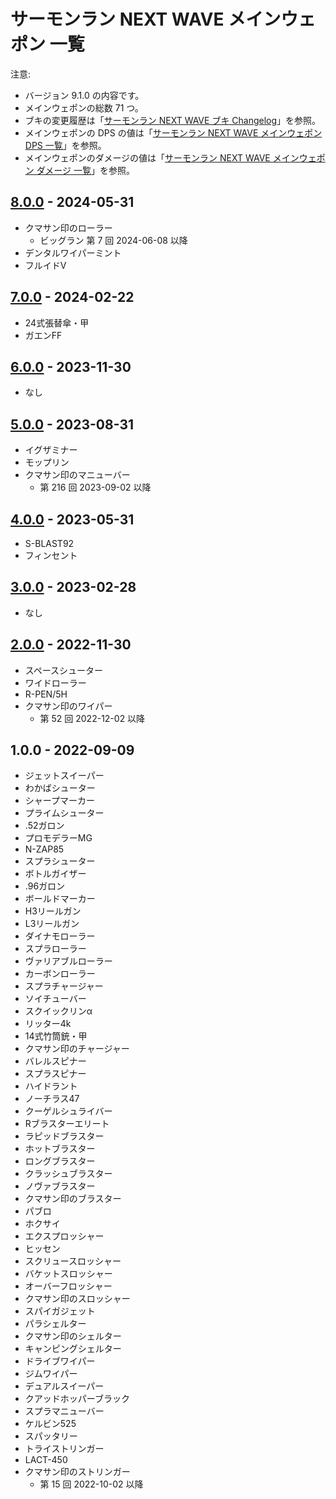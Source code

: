 # サーモンラン NEXT WAVE メインウェポン 一覧

注意:

- バージョン 9.1.0 の内容です。
- メインウェポンの総数 71 つ。
- ブキの変更履歴は「[サーモンラン NEXT WAVE ブキ Changelog](../CHANGELOG.md)」を参照。
- メインウェポンの DPS の値は「[サーモンラン NEXT WAVE メインウェポン DPS 一覧](dps-list.md)」を参照。
- メインウェポンのダメージの値は「[サーモンラン NEXT WAVE メインウェポン ダメージ 一覧](damage-list.md)」を参照。

## [8.0.0] - 2024-05-31

- クマサン印のローラー
	- ビッグラン 第 7 回 2024-06-08 以降
- デンタルワイパーミント
- フルイドV

## [7.0.0] - 2024-02-22

- 24式張替傘・甲
- ガエンFF

## [6.0.0] - 2023-11-30

- なし

## [5.0.0] - 2023-08-31

- イグザミナー
- モップリン
- クマサン印のマニューバー
	- 第 216 回 2023-09-02 以降

## [4.0.0] - 2023-05-31

- S-BLAST92
- フィンセント

## [3.0.0] - 2023-02-28

- なし

## [2.0.0] - 2022-11-30

- スペースシューター
- ワイドローラー
- R-PEN/5H
- クマサン印のワイパー
	- 第 52 回 2022-12-02 以降

## 1.0.0 - 2022-09-09

- ジェットスイーパー
- わかばシューター
- シャープマーカー
- プライムシューター
- .52ガロン
- プロモデラーMG
- N-ZAP85
- スプラシューター
- ボトルガイザー
- .96ガロン
- ボールドマーカー
- H3リールガン
- L3リールガン
- ダイナモローラー
- スプラローラー
- ヴァリアブルローラー
- カーボンローラー
- スプラチャージャー
- ソイチューバー
- スクイックリンα
- リッター4k
- 14式竹筒銃・甲
- クマサン印のチャージャー
- バレルスピナー
- スプラスピナー
- ハイドラント
- ノーチラス47
- クーゲルシュライバー
- Rブラスターエリート
- ラピッドブラスター
- ホットブラスター
- ロングブラスター
- クラッシュブラスター
- ノヴァブラスター
- クマサン印のブラスター
- パブロ
- ホクサイ
- エクスプロッシャー
- ヒッセン
- スクリュースロッシャー
- バケットスロッシャー
- オーバーフロッシャー
- クマサン印のスロッシャー
- スパイガジェット
- パラシェルター
- クマサン印のシェルター
- キャンピングシェルター
- ドライブワイパー
- ジムワイパー
- デュアルスイーパー
- クアッドホッパーブラック
- スプラマニューバー
- ケルビン525
- スパッタリー
- トライストリンガー
- LACT-450
- クマサン印のストリンガー
	- 第 15 回 2022-10-02 以降

[8.0.0]: https://support.nintendo.com/jp/switch/software_support/av5ja/800.html
[7.0.0]: https://support.nintendo.com/jp/switch/software_support/av5ja/700.html
[6.0.0]: https://support.nintendo.com/jp/switch/software_support/av5ja/600.html
[5.0.0]: https://support.nintendo.com/jp/switch/software_support/av5ja/500.html
[4.0.0]: https://support.nintendo.com/jp/switch/software_support/av5ja/400.html
[3.0.0]: https://support.nintendo.com/jp/switch/software_support/av5ja/300.html
[2.0.0]: https://support.nintendo.com/jp/switch/software_support/av5ja/200.html
